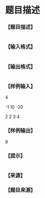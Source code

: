 # 题目描述


<h3>
【题目描述】
</h3>
<div class="ptx" lang="zh-CN">
<img src="/upload/image/20160225/20160225171604_82863.gif" alt=""/><br/>
</div>
<h3>
【输入格式】
</h3>
<div class="ptx" lang="zh-CN">
<img src="/upload/image/20160225/20160225171610_13395.gif" alt=""/><br/>
</div>
<h3>
【输出格式】
</h3>
<div class="ptx" lang="zh-CN">
<img src="/upload/image/20160225/20160225171615_87755.gif" alt=""/><br/>
</div>
<h3>
【样例输入】
</h3>
<p>
4
</p>
<p>
-1 10 -20
</p>
<p>
2 2 3 4
</p>
<h3>
【样例输出】
</h3>
9
<h3>
【提示】
</h3>
<p>
<img src="/upload/image/20160225/20160225171623_26141.gif" alt=""/> 
</p>
<h3>
【来源】
</h3>
<h3>
【题目来源】
</h3>
